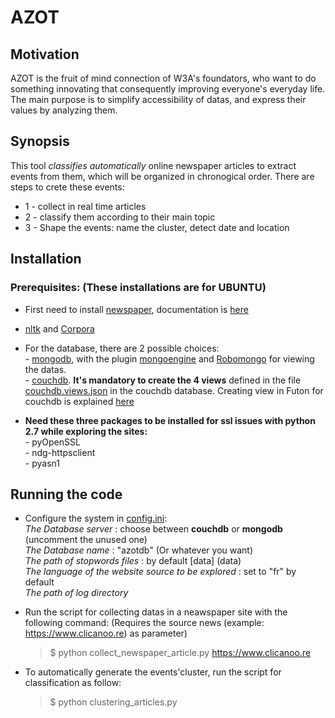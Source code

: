 AZOT
====

Motivation
----------
AZOT is the fruit of mind connection of W3A's foundators, who want to do something innovating that consequently improving everyone's everyday life.
The main purpose is to simplify accessibility of datas, and express their values by analyzing them.

Synopsis
---------
This tool *classifies automatically* online newspaper articles to extract events from them, which will be organized in chronogical order.
There are steps to crete these events:
- 1 - collect in real time articles
- 2 - classify them according to their main topic
- 3 - Shape the events: name the cluster, detect date and location

Installation
------------

### Prerequisites: (These installations are for UBUNTU)
- First need to install [newspaper](https://github.com/codelucas/newspaper), documentation is [here](http://newspaper.readthedocs.io/en/latest/)

- [nltk](http://www.nltk.org/install.html) and [Corpora](http://www.nltk.org/nltk_data/)

- For the database, there are 2 possible choices:
        <br/>- [mongodb](https://docs.mongodb.com/manual/), with the plugin [mongoengine](http://mongoengine.org/) and [Robomongo](https://robomongo.org/) for viewing the datas.
        <br/>- [couchdb](http://couchdb.apache.org/). __It's mandatory to create the 4 views__ defined in the file [couchdb.views.json](couchdb.views.json) in the couchdb database. Creating view in Futon for couchdb is explained [here](https://blog.vicmetcalfe.com/2011/04/11/creating-views-in-couchdb-futon/)

- __Need these three packages to be installed for ssl issues with python 2.7 while exploring the sites:__
        <br/>- pyOpenSSL
        <br/>- ndg-httpsclient
        <br/>- pyasn1


Running the code
----------------
- Configure the system in [config.ini](config.ini):
        <br/> _The Database server_ : choose between __couchdb__ or __mongodb__ (uncomment the unused one)
        <br/>_The Database name_ : "azotdb" (Or whatever you want)
        <br/>_The path of stopwords files_ : by default [data] (data)
        <br/>_The language of the website source to be explored_ : set to "fr" by default
        <br/>_The path of log directory_

- Run the script for collecting datas in a neawspaper site with the following command: (Requires the source news (example: https://www.clicanoo.re) as parameter)
    > $ python collect\_newspaper\_article.py https://www.clicanoo.re

- To automatically generate the events'cluster, run the script for classification as follow:
    > $ python clustering_articles.py
